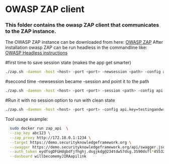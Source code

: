 [logo]: https://www.owasp.org/images/1/11/Zap128x128.png "OWASP ZAP"
# OWASP ZAP client

### This folder contains the owasp ZAP client that communicates to the ZAP instance.

The OWASP ZAP instance can be downloaded from here: [OWASP ZAP](https://www.owasp.org/index.php/OWASP_Zed_Attack_Proxy_Project)
After installation owasp ZAP can be run headless in the commandline like:
[OWASP Headless instructions](https://github.com/zaproxy/zap-core-help/wiki/HelpCmdline)




#first time to save session state (makes the app get smarter)
```bash
./zap.sh -daemon -host <host> -port <port> -newsession <path> -config api.key=testingandwrestling -config api.addrs.addr.name=.* -config api.addrs.addr.regex=true -addoninstallall
```

#seccond time -newsession became -session and point it to the path
```bash
./zap.sh -daemon -host <host> -port <port> -session <path> -config api.key=testingandwrestling -config api.addrs.addr.name=.* -config api.addrs.addr.regex=true -addoninstallall
```

#Run it with no session option to run with clean state
```bash
./zap.sh -daemon -host <host> -port <port> -config api.key=testingandwrestling -config api.addrs.addr.name=.* -config api.addrs.addr.regex=true -addoninstallall
```

Tool usage example:
```bash
  sudo docker run zap_api  \
  --zap_key abc123 \
  --zap_proxy http://172.18.0.1:1234 \
  --target https://demo.securityknowledgeframework.org \
  --swagger https://demo.securityknowledgeframework.org/api/swagger.json \
  --auth_token eydfsgDFGHdgbdfjfhghj.dsgjkdg@234tdw57dsg.3590dsfl*45532dfs \
  --dasboard willbecomemyJIRAapilink
```
